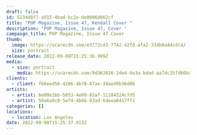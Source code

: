 ```yaml
---
draft: false
id: 5234d8f7-a915-4bad-bc2e-de0b06d862cf
title: "POP Magazine, Issue 47, Kendall Cover "
description: "POP Magazine, Issue 47, Cover "
campaign_title: POP Magazine, Issue 47 Cover
thumb:
  image: https://ucarecdn.com/e3772cd3-7742-42fd-afa2-334b8a44cdc4/
  size: portrait
release_date: 2022-09-08T15:25:36.999Z
media:
  - size: portrait
    media: https://ucarecdn.com/9d363816-2de4-4e3a-bdad-aa7dc35fd66b/
clients:
  - client: f66eed56-4206-4b78-87ae-34aed9b36d86
artists:
  - artist: 6e00e1bb-b853-4e60-82af-11184524c7d5
  - artist: 58a6a9c8-5ef4-4b6b-93ad-6deea0417f71
categories: []
locations:
  - location: Los Angeles
date: 2022-09-08T15:25:37.013Z
---
```

